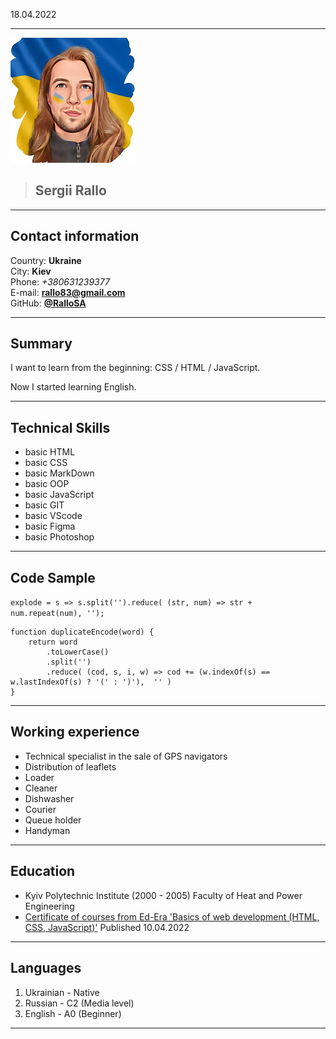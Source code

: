 <time datetime="2022-04-18 00:02">18.04.2022</time>

---

![Selfie photo Sergii Rallo Ukrainian design](./images/sergii-rallo.png)

> ## Sergii Rallo

---

## Contact information
Country: **Ukraine** <br>
City: **Kiev** <br>
Phone: *+380631239377* <br>
E-mail: **<rallo83@gmail.com>** <br>
GitHub: **[@RalloSA](https://github.com/rallosa)** <br>

---

## Summary 

I want to learn from the beginning: CSS / HTML / JavaScript.

Now I started learning English.

---

## Technical Skills

- basic HTML 
- basic CSS
- basic MarkDown
- basic OOP 
- basic JavaScript
- basic GIT
- basic VScode
- basic Figma
- basic Photoshop

---

## Code Sample


`explode = s => s.split('').reduce( (str, num) => str + num.repeat(num), '');`

```
function duplicateEncode(word) { 
    return word
        .toLowerCase()
        .split('')
        .reduce( (cod, s, i, w) => cod += (w.indexOf(s) == w.lastIndexOf(s) ? '(' : ')'),  '' ) 
}
```


---

## Working experience

- Technical specialist in the sale of GPS navigators    
- Distribution of leaflets
- Loader
- Cleaner
- Dishwasher
- Courier
- Queue holder
- Handyman

---

## Education

- Kyiv Polytechnic Institute (2000 - 2005) Faculty of Heat and Power Engineering
- [Certificate of courses from Ed-Era 'Basics of web development (HTML, CSS, JavaScript)'](./images/certificate-ed-era.pdf) Published 10.04.2022

---

## Languages

1. Ukrainian - Native
2. Russian - C2 (Media level)
3. English - A0 (Beginner)

---

